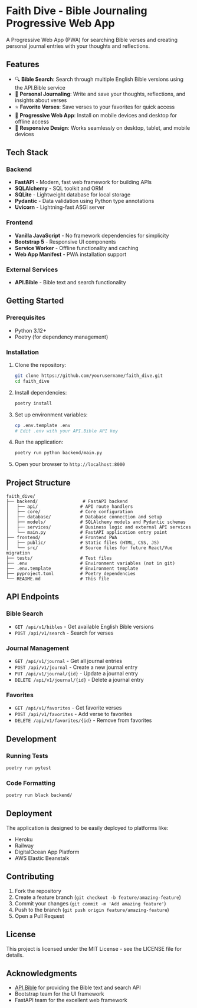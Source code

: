 # Faith Dive - Bible Journaling Progressive Web App

A Progressive Web App (PWA) for searching Bible verses and creating personal journal entries with your thoughts and reflections.

## Features

- 🔍 **Bible Search**: Search through multiple English Bible versions using the API.Bible service
- 📝 **Personal Journaling**: Write and save your thoughts, reflections, and insights about verses
- ⭐ **Favorite Verses**: Save verses to your favorites for quick access
- 📱 **Progressive Web App**: Install on mobile devices and desktop for offline access
- 🔄 **Responsive Design**: Works seamlessly on desktop, tablet, and mobile devices

## Tech Stack

### Backend
- **FastAPI** - Modern, fast web framework for building APIs
- **SQLAlchemy** - SQL toolkit and ORM
- **SQLite** - Lightweight database for local storage
- **Pydantic** - Data validation using Python type annotations
- **Uvicorn** - Lightning-fast ASGI server

### Frontend
- **Vanilla JavaScript** - No framework dependencies for simplicity
- **Bootstrap 5** - Responsive UI components
- **Service Worker** - Offline functionality and caching
- **Web App Manifest** - PWA installation support

### External Services
- **API.Bible** - Bible text and search functionality

## Getting Started

### Prerequisites
- Python 3.12+
- Poetry (for dependency management)

### Installation

1. Clone the repository:
   ```bash
   git clone https://github.com/yourusername/faith_dive.git
   cd faith_dive
   ```

2. Install dependencies:
   ```bash
   poetry install
   ```

3. Set up environment variables:
   ```bash
   cp .env.template .env
   # Edit .env with your API.Bible API key
   ```

4. Run the application:
   ```bash
   poetry run python backend/main.py
   ```

5. Open your browser to `http://localhost:8000`

## Project Structure

```
faith_dive/
├── backend/                 # FastAPI backend
│   ├── api/                # API route handlers
│   ├── core/               # Core configuration
│   ├── database/           # Database connection and setup
│   ├── models/             # SQLAlchemy models and Pydantic schemas
│   ├── services/           # Business logic and external API services
│   └── main.py             # FastAPI application entry point
├── frontend/               # Frontend PWA
│   ├── public/             # Static files (HTML, CSS, JS)
│   └── src/                # Source files for future React/Vue migration
├── tests/                  # Test files
├── .env                    # Environment variables (not in git)
├── .env.template           # Environment template
├── pyproject.toml          # Poetry dependencies
└── README.md               # This file
```

## API Endpoints

### Bible Search
- `GET /api/v1/bibles` - Get available English Bible versions
- `POST /api/v1/search` - Search for verses

### Journal Management
- `GET /api/v1/journal` - Get all journal entries
- `POST /api/v1/journal` - Create a new journal entry
- `PUT /api/v1/journal/{id}` - Update a journal entry
- `DELETE /api/v1/journal/{id}` - Delete a journal entry

### Favorites
- `GET /api/v1/favorites` - Get favorite verses
- `POST /api/v1/favorites` - Add verse to favorites
- `DELETE /api/v1/favorites/{id}` - Remove from favorites

## Development

### Running Tests
```bash
poetry run pytest
```

### Code Formatting
```bash
poetry run black backend/
```

## Deployment

The application is designed to be easily deployed to platforms like:
- Heroku
- Railway
- DigitalOcean App Platform
- AWS Elastic Beanstalk

## Contributing

1. Fork the repository
2. Create a feature branch (`git checkout -b feature/amazing-feature`)
3. Commit your changes (`git commit -m 'Add amazing feature'`)
4. Push to the branch (`git push origin feature/amazing-feature`)
5. Open a Pull Request

## License

This project is licensed under the MIT License - see the LICENSE file for details.

## Acknowledgments

- [API.Bible](https://scripture.api.bible/) for providing the Bible text and search API
- Bootstrap team for the UI framework
- FastAPI team for the excellent web framework